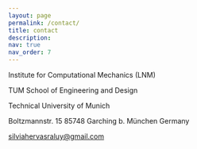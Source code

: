 ```yaml
---
layout: page
permalink: /contact/
title: contact
description:
nav: true
nav_order: 7
---
```


<i class="fa-solid fa-house"></i> Institute for Computational Mechanics (LNM)

TUM School of Engineering and Design

Technical University of Munich 

Boltzmannstr. 15
85748 Garching b. München
Germany

<i class="fa-solid fa-envelope"></i> silviahervasraluy@gmail.com
